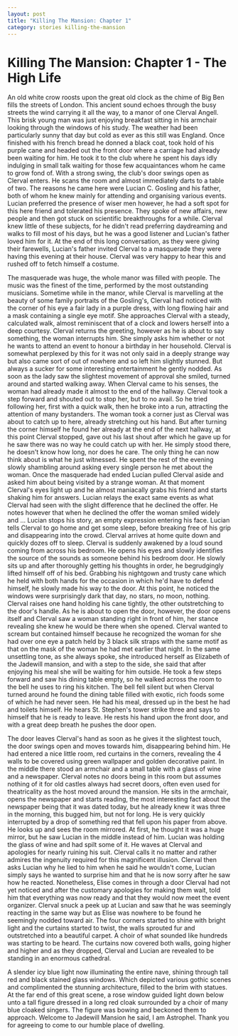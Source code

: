 ```yaml
---
layout: post
title: "Killing The Mansion: Chapter 1"
category: stories killing-the-mansion
---
```


# Killing The Mansion: Chapter 1 - The High Life

An old white crow roosts upon the great old clock as the chime of Big Ben fills the streets of London.
This ancient sound echoes through the busy streets the wind carrying it all the way, to a manor of one Clerval Angell.
This brisk young man was just enjoying breakfast sitting in his armchair looking through the windows of his study.
The weather had been particularly sunny that day but cold as ever as this still was England.
Once finished with his french bread he donned a black coat, took hold of his purple cane and headed out the front door where a carriage had already been waiting for him.
He took it to the club where he spent his days idly indulging in small talk waiting for those few acquaintances whom he came to grow fond of.
With a strong swing, the club's door swings open as Clerval enters.
He scans the room and almost immediately darts to a table of two.
The reasons he came here were Lucian C.
Gosling and his father, both of whom he knew mainly for attending and organising various events.
Lucian preferred the presence of wiser men however, he had a soft spot for this here friend and tolerated his presence.
They spoke of new affairs, new people and then got stuck on scientific breakthroughs for a while.
Clerval knew little of these subjects, for he didn't read preferring daydreaming and walks to fill most of his days, but he was a good listener and Lucian's father loved him for it.
At the end of this long conversation, as they were giving their farewells, Lucian's father invited Clerval to a masquerade they were having this evening at their house.
Clerval was very happy to hear this and rushed off to fetch himself a costume.

The masquerade was huge, the whole manor was filled with people.
The music was the finest of the time, performed by the most outstanding musicians.
Sometime while in the manor, while Clerval is marvelling at the beauty of some family portraits of the Gosling's, Clerval had noticed with the corner of his eye a fair lady in a purple dress, with long flowing hair and a mask containing a single eye motif.
She approaches Clerval with a steady, calculated walk, almost reminiscent that of a clock and lowers herself into a deep courtesy.
Clerval returns the greeting, however as he is about to say something, the woman interrupts him.
She simply asks him whether or not he wants to attend an event to honour a birthday in her household.
Clerval is somewhat perplexed by this for it was not only said in a deeply strange way but also came sort of out of nowhere and so left him slightly stunned.
But always a sucker for some interesting entertainment he gently nodded.
As soon as the lady saw the slightest movement of approval she smiled, turned around and started walking away.
When Clerval came to his senses, the woman had already made it almost to the end of the hallway.
Clerval took a step forward and shouted out to stop her, but to no avail.
So he tried following her, first with a quick walk, then he broke into a run, attracting the attention of many bystanders.
The woman took a corner just as Clerval was about to catch up to here, already stretching out his hand.
But after turning the corner himself he found her already at the end of the next hallway, at this point Clerval stopped, gave out his last shout after which he gave up for he saw there was no way he could catch up with her.
He simply stood there, he doesn't know how long, nor does he care.
The only thing he can now think about is what he just witnessed.
He spent the rest of the evening slowly shambling around asking every single person he met about the woman.
Once the masquerade had ended Lucian pulled Clerval aside and asked him about being visited by a strange woman.
At that moment Clerval's eyes light up and he almost maniacally grabs his friend and starts shaking him for answers.
Lucian relays the exact same events as what Clerval had seen with the slight difference that he declined the offer.
He notes however that when he declined the offer the woman smiled widely and ...
Lucian stops his story, an empty expression entering his face.
Lucian tells Clerval to go home and get some sleep, before breaking free of his grip and disappearing into the crowd.
Clerval arrives at home quite down and quickly dozes off to sleep.
Clerval is suddenly awakened by a loud sound coming from across his bedroom.
He opens his eyes and slowly identifies the source of the sounds as someone behind his bedroom door.
He slowly sits up and after thoroughly getting his thoughts in order, he begrudgingly lifted himself off of his bed.
Grabbing his nightgown and trusty cane which he held with both hands for the occasion in which he'd have to defend himself, he slowly made his way to the door.
At this point, he noticed the windows were surprisingly dark that day, no stars, no moon, nothing.
Clerval raises one hand holding his cane tightly, the other outstretching to the door's handle.
As he is about to open the door, however, the door opens itself and Clerval saw a woman standing right in front of him, her stance revealing she knew he would be there when she opened.
Clerval wanted to scream but contained himself because he recognized the woman for she had over one eye a patch held by 3 black silk straps with the same motif as that on the mask of the woman he had met earlier that night.
In the same unsettling tone, as she always spoke, she introduced herself as Elizabeth of the Jadewill mansion, and with a step to the side, she said that after enjoying his meal she will be waiting for him outside.
He took a few steps forward and saw his dining table empty, so he walked across the room to the bell he uses to ring his kitchen.
The bell fell silent but when Clerval turned around he found the dining table filled with exotic, rich foods some of which he had never seen.
He had his meal, dressed up in the best he had and toilets himself.
He hears St.
Stephen's tower strike three and says to himself that he is ready to leave.
He rests his hand upon the front door, and with a great deep breath he pushes the door open.

The door leaves Clerval's hand as soon as he gives it the slightest touch, the door swings open and moves towards him, disappearing behind him.
He had entered a nice little room, red curtains in the corners, revealing the 4 walls to be covered using green wallpaper and golden decorative paint.
In the middle there stood an armchair and a small table with a glass of wine and a newspaper.
Clerval notes no doors being in this room but assumes nothing of it for old castles always had secret doors, often even used for theatricality as the host moved around the mansion.
He sits in the armchair, opens the newspaper and starts reading, the most interesting fact about the newspaper being that it was dated today, but he already knew it was three in the morning, this bugged him, but not for long.
He is very quickly interrupted by a drop of something red that fell upon his paper from above.
He looks up and sees the room mirrored.
At first, he thought it was a huge mirror, but he saw Lucian in the middle instead of him.
Lucian was holding the glass of wine and had spilt some of it.
He waves at Clerval and apologies for nearly ruining his suit.
Clerval calls it no matter and rather admires the ingenuity required for this magnificent illusion.
Clerval then asks Lucian why he lied to him when he said he wouldn't come, Lucian simply says he wanted to surprise him and that he is now sorry after he saw how he reacted.
Nonetheless, Elise comes in through a door Clerval had not yet noticed and after the customary apologies for making them wait, told him that everything was now ready and that they would now meet the event organizer.
Clerval snuck a peek up at Lucian and saw that he was seemingly reacting in the same way but as Elise was nowhere to be found he seemingly nodded toward air.
The four corners started to shine with bright light and the curtains started to twist, the walls sprouted fur and outstretched into a beautiful carpet.
A choir of what sounded like hundreds was starting to be heard.
The curtains now covered both walls, going higher and higher and as they dropped, Clerval and Lucian are revealed to be standing in an enormous cathedral.

A slender icy blue light now illuminating the entire nave, shining through tall red and black stained glass windows.
Which depicted various gothic scenes and complimented the stunning architecture, filled to the brim with statues.
At the far end of this great scene, a rose window guided light down below unto a tall figure dressed in a long red cloak surrounded by a choir of many blue cloaked singers.
The figure was bowing and beckoned them to approach.
Welcome to Jadewill Mansion he said, I am Astrophel.
Thank you for agreeing to come to our humble place of dwelling.
